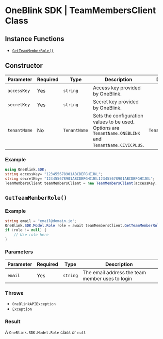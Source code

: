 # OneBlink SDK | TeamMembersClient Class

## Instance Functions

-   [`GetTeamMemberRole()`](#getteammemberrole)

## Constructor

| Parameter    | Required | Type         | Description                                                                                             | Default Value         |
| ------------ | -------- | ------------ | ------------------------------------------------------------------------------------------------------- | --------------------- |
| `accessKey`  | Yes      | `string`     | Access key provided by OneBlink.                                                                        |                       |
| `secretKey`  | Yes      | `string`     | Secret key provided by OneBlink.                                                                        |                       |
| `tenantName` | No       | `TenantName` | Sets the configuration values to be used. Options are `TenantName.ONEBLINK` and `TenantName.CIVICPLUS`. | `TenantName.ONEBLINK` |

### Example

```c#
using OneBlink.SDK;
string accessKey= "123455678901ABCDEFGHIJKL";
string secretKey= "123455678901ABCDEFGHIJKL123455678901ABCDEFGHIJKL";
TeamMembersClient teamMembersClient = new TeamMembersClient(accessKey, secretKey);
```

## `GetTeamMemberRole()`

### Example

```c#
string email = "email@domain.io";
OneBlink.SDK.Model.Role role = await teamMembersClient.GetTeamMemberRole(email);
if (role != null) {
    // Use role here
}
```

### Parameters

| Parameter | Required | Type     | Description                                     |
| --------- | -------- | -------- | ----------------------------------------------- |
| `email`   | Yes      | `string` | The email address the team member uses to login |

### Throws

-   `OneBlinkAPIException`
-   `Exception`

### Result

A `OneBlink.SDK.Model.Role` class or `null`
